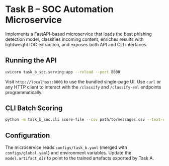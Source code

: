 # Task B – SOC Automation Microservice

Implements a FastAPI-based microservice that loads the best phishing detection model, classifies incoming content, enriches results with lightweight IOC extraction, and exposes both API and CLI interfaces.

## Running the API

```bash
uvicorn task_b_soc.serving:app --reload --port 8000
```

Visit `http://localhost:8000` to use the bundled single-page UI. Use `curl` or any HTTP client to interact with the `/classify` and `/classify-eml` endpoints programmatically.

## CLI Batch Scoring

```bash
python -m task_b_soc.cli score-file --csv path/to/messages.csv --text-col body --subject-col subject --html-col body_is_html --out scored.csv
```

## Configuration

The microservice reads `configs/task_b.yaml` (merged with `configs/global.yaml`) and environment variables. Update the `model.artifact_dir` to point to the trained artefacts exported by Task A.
